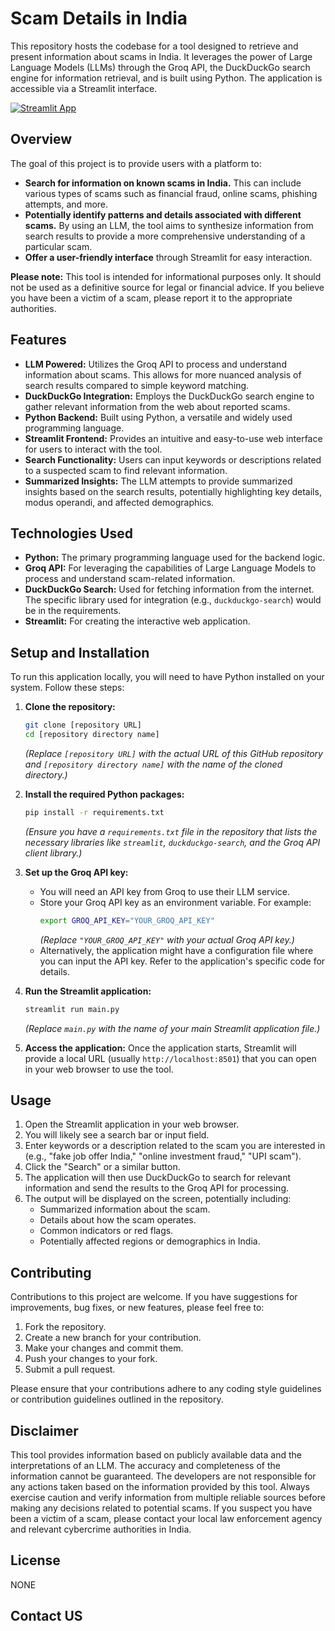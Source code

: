 #  Scam Details in India 

This repository hosts the codebase for a tool designed to retrieve and present information about scams in India. 
It leverages the power of Large Language Models (LLMs) through the Groq API, the DuckDuckGo search engine for information retrieval, and is built using Python. 
The application is accessible via a Streamlit interface.

[![Streamlit App](https://static.streamlit.io/badges/streamlit_badge_color_light.svg)](https://aibotapp-bujwlbqtjfdtsjqjbxmiz8.streamlit.app/)

## Overview

The goal of this project is to provide users with a platform to:

* **Search for information on known scams in India.** This can include various types of scams such as financial fraud, online scams, phishing attempts, and more.
* **Potentially identify patterns and details associated with different scams.** By using an LLM, the tool aims to synthesize information from search results to provide a more comprehensive understanding of a particular scam.
* **Offer a user-friendly interface** through Streamlit for easy interaction.

**Please note:** This tool is intended for informational purposes only. It should not be used as a definitive source for legal or financial advice. If you believe you have been a victim of a scam, please report it to the appropriate authorities.

## Features

* **LLM Powered:** Utilizes the Groq API to process and understand information about scams. This allows for more nuanced analysis of search results compared to simple keyword matching.
* **DuckDuckGo Integration:** Employs the DuckDuckGo search engine to gather relevant information from the web about reported scams.
* **Python Backend:** Built using Python, a versatile and widely used programming language.
* **Streamlit Frontend:** Provides an intuitive and easy-to-use web interface for users to interact with the tool.
* **Search Functionality:** Users can input keywords or descriptions related to a suspected scam to find relevant information.
* **Summarized Insights:** The LLM attempts to provide summarized insights based on the search results, potentially highlighting key details, modus operandi, and affected demographics.

## Technologies Used

* **Python:** The primary programming language used for the backend logic.
* **Groq API:** For leveraging the capabilities of Large Language Models to process and understand scam-related information.
* **DuckDuckGo Search:** Used for fetching information from the internet. The specific library used for integration (e.g., `duckduckgo-search`) would be in the requirements.
* **Streamlit:** For creating the interactive web application.

## Setup and Installation

To run this application locally, you will need to have Python installed on your system. Follow these steps:

1.  **Clone the repository:**
    ```bash
    git clone [repository URL]
    cd [repository directory name]
    ```
    *(Replace `[repository URL]` with the actual URL of this GitHub repository and `[repository directory name]` with the name of the cloned directory.)*

2.  **Install the required Python packages:**
    ```bash
    pip install -r requirements.txt
    ```
    *(Ensure you have a `requirements.txt` file in the repository that lists the necessary libraries like `streamlit`, `duckduckgo-search`, and the Groq API client library.)*

3.  **Set up the Groq API key:**
    * You will need an API key from Groq to use their LLM service.
    * Store your Groq API key as an environment variable. For example:
        ```bash
        export GROQ_API_KEY="YOUR_GROQ_API_KEY"
        ```
        *(Replace `"YOUR_GROQ_API_KEY"` with your actual Groq API key.)*
    * Alternatively, the application might have a configuration file where you can input the API key. Refer to the application's specific code for details.

4.  **Run the Streamlit application:**
    ```bash
    streamlit run main.py
    ```
    *(Replace `main.py` with the name of your main Streamlit application file.)*

5.  **Access the application:** Once the application starts, Streamlit will provide a local URL (usually `http://localhost:8501`) that you can open in your web browser to use the tool.

## Usage

1.  Open the Streamlit application in your web browser.
2.  You will likely see a search bar or input field.
3.  Enter keywords or a description related to the scam you are interested in (e.g., "fake job offer India," "online investment fraud," "UPI scam").
4.  Click the "Search" or a similar button.
5.  The application will then use DuckDuckGo to search for relevant information and send the results to the Groq API for processing.
6.  The output will be displayed on the screen, potentially including:
    * Summarized information about the scam.
    * Details about how the scam operates.
    * Common indicators or red flags.
    * Potentially affected regions or demographics in India.

## Contributing

Contributions to this project are welcome. If you have suggestions for improvements, bug fixes, or new features, please feel free to:

1.  Fork the repository.
2.  Create a new branch for your contribution.
3.  Make your changes and commit them.
4.  Push your changes to your fork.
5.  Submit a pull request.

Please ensure that your contributions adhere to any coding style guidelines or contribution guidelines outlined in the repository.

## Disclaimer

This tool provides information based on publicly available data and the interpretations of an LLM. The accuracy and completeness of the information cannot be guaranteed.
The developers are not responsible for any actions taken based on the information provided by this tool. 
Always exercise caution and verify information from multiple reliable sources before making any decisions related to potential scams. 
If you suspect you have been a victim of a scam, please contact your local law enforcement agency and relevant cybercrime authorities in India.

## License

NONE

## Contact US
